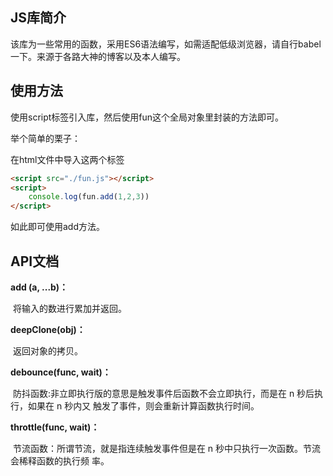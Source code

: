 ## JS库简介

该库为一些常用的函数，采用ES6语法编写，如需适配低级浏览器，请自行babel一下。来源于各路大神的博客以及本人编写。

## 使用方法

使用script标签引入库，然后使用fun这个全局对象里封装的方法即可。

举个简单的栗子：

在html文件中导入这两个标签

```html
<script src="./fun.js"></script>
<script>
    console.log(fun.add(1,2,3))
</script>
```

如此即可使用add方法。

## API文档

**add (a, ...b)：**

​	将输入的数进行累加并返回。

**deepClone(obj)：**

​	返回对象的拷贝。

**debounce(func, wait)：**

​	防抖函数:非立即执行版的意思是触发事件后函数不会立即执行，而是在 n 秒后执行，如果在 n 秒内又					触发了事件，则会重新计算函数执行时间。

**throttle(func, wait)：**

​	节流函数：所谓节流，就是指连续触发事件但是在 n 秒中只执行一次函数。节流会稀释函数的执行频						率。
